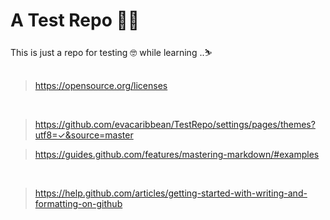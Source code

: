 ﻿# A Test Repo 🎄🎅

This is just a repo for testing 🤓 while learning ..⛷️
<br><br>
> https://opensource.org/licenses
<br>

> https://github.com/evacaribbean/TestRepo/settings/pages/themes?utf8=✓&source=master

> https://guides.github.com/features/mastering-markdown/#examples
<br>

> https://help.github.com/articles/getting-started-with-writing-and-formatting-on-github 